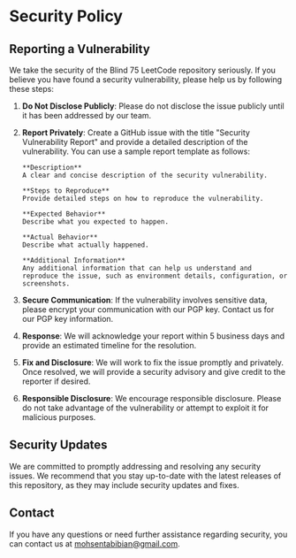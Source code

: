# Security Policy

## Reporting a Vulnerability

We take the security of the Blind 75 LeetCode repository seriously. If you believe you have found a security vulnerability, please help us by following these steps:

1. **Do Not Disclose Publicly**: Please do not disclose the issue publicly until it has been addressed by our team.

2. **Report Privately**: Create a GitHub issue with the title "Security Vulnerability Report" and provide a detailed description of the vulnerability. You can use a sample report template as follows:

    ```
    **Description**
    A clear and concise description of the security vulnerability.

    **Steps to Reproduce**
    Provide detailed steps on how to reproduce the vulnerability.

    **Expected Behavior**
    Describe what you expected to happen.

    **Actual Behavior**
    Describe what actually happened.

    **Additional Information**
    Any additional information that can help us understand and reproduce the issue, such as environment details, configuration, or screenshots.
    ```

3. **Secure Communication**: If the vulnerability involves sensitive data, please encrypt your communication with our PGP key. Contact us for our PGP key information.

4. **Response**: We will acknowledge your report within 5 business days and provide an estimated timeline for the resolution.

5. **Fix and Disclosure**: We will work to fix the issue promptly and privately. Once resolved, we will provide a security advisory and give credit to the reporter if desired.

6. **Responsible Disclosure**: We encourage responsible disclosure. Please do not take advantage of the vulnerability or attempt to exploit it for malicious purposes.

## Security Updates

We are committed to promptly addressing and resolving any security issues. We recommend that you stay up-to-date with the latest releases of this repository, as they may include security updates and fixes.

## Contact

If you have any questions or need further assistance regarding security, you can contact us at mohsentabibian@gmail.com.

